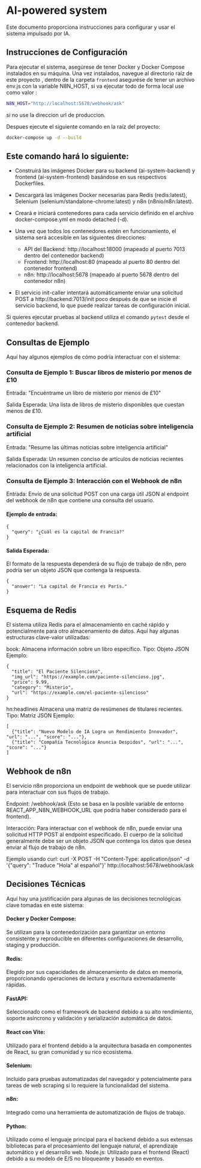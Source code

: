 # AI-powered system

Este documento proporciona instrucciones para configurar y usar el sistema impulsado por IA.

## Instrucciones de Configuración

Para ejecutar el sistema, asegúrese de tener Docker y Docker Compose instalados en su máquina. Una vez instalados, navegue al directorio raíz de este proyecto , dentro de la carpeta `frontend` asegurése de tener un archivo env.js con la variable N8N_HOST, si va ejecutar todo de forma local use como valor :

```bash
N8N_HOST="http://localhost:5678/webhook/ask"
```

si no use la direccion url de produccion.

Despues ejecute el siguiente comando en la raíz del proyecto:

```bash
docker-compose up -d --build
```

## Este comando hará lo siguiente:

- Construirá las imágenes Docker para su backend (ai-system-backend) y frontend (ai-system-frontend) basándose en sus respectivos Dockerfiles.

- Descargará las imágenes Docker necesarias para Redis (redis:latest), Selenium (selenium/standalone-chrome:latest) y n8n (n8nio/n8n:latest).

- Creará e iniciará contenedores para cada servicio definido en el archivo docker-compose.yml en modo detached (-d).

- Una vez que todos los contenedores estén en funcionamiento, el sistema será accesible en las siguientes direcciones:

  - API del Backend: http://localhost:18000 (mapeado al puerto 7013 dentro del contenedor backend)
  - Frontend: http://localhost:80 (mapeado al puerto 80 dentro del contenedor frontend)
  - n8n: http://localhost:5678 (mapeado al puerto 5678 dentro del contenedor n8n)

- El servicio init-caller intentará automáticamente enviar una solicitud POST a http://backend:7013/init poco después de que se inicie el servicio backend, lo que puede realizar tareas de configuración inicial.

Si quieres ejecutar pruebas al backend utiliza el comando `pytest` desde el contenedor backend. 

## Consultas de Ejemplo

Aquí hay algunos ejemplos de cómo podría interactuar con el sistema:

### Consulta de Ejemplo 1: Buscar libros de misterio por menos de £10

Entrada: "Encuéntrame un libro de misterio por menos de £10"

Salida Esperada: Una lista de libros de misterio disponibles que cuestan menos de £10.

### Consulta de Ejemplo 2: Resumen de noticias sobre inteligencia artificial

Entrada: "Resume las últimas noticias sobre inteligencia artificial"

Salida Esperada: Un resumen conciso de artículos de noticias recientes relacionados con la inteligencia artificial.

### Consulta de Ejemplo 3: Interacción con el Webhook de n8n

Entrada: Envío de una solicitud POST con una carga útil JSON al endpoint del webhook de n8n que contiene una consulta del usuario.

#### Ejemplo de entrada:

```
{
  "query": "¿Cuál es la capital de Francia?"
}
```

#### Salida Esperada:

El formato de la respuesta dependerá de su flujo de trabajo de n8n, pero podría ser un objeto JSON que contenga la respuesta.

```
{
  "answer": "La capital de Francia es París."
}
```

## Esquema de Redis

El sistema utiliza Redis para el almacenamiento en caché rápido y potencialmente para otro almacenamiento de datos. Aquí hay algunas estructuras clave-valor utilizadas:

book: Almacena información sobre un libro específico.
Tipo: Objeto JSON
Ejemplo:

```
{
  "title": "El Paciente Silencioso",
  "img_url": "https://example.com/paciente-silencioso.jpg",
  "price": 9.99,
  "category": "Misterio",
  "url": "https://example.com/el-paciente-silencioso"
}
```

hn:headlines Almacena una matriz de resúmenes de titulares recientes.
Tipo: Matriz JSON
Ejemplo:

```
[
  {"title": "Nuevo Modelo de IA Logra un Rendimiento Innovador", "url": "...", "score": "..."},
  {"title": "Compañía Tecnológica Anuncia Despidos", "url": "...", "score": "..."}
]
```

## Webhook de n8n

El servicio n8n proporciona un endpoint de webhook que se puede utilizar para interactuar con sus flujos de trabajo.

Endpoint: /webhook/ask (Esto se basa en la posible variable de entorno REACT_APP_N8N_WEBHOOK_URL que podría haber considerado para el frontend).

Interacción: Para interactuar con el webhook de n8n, puede enviar una solicitud HTTP POST al endpoint especificado. El cuerpo de la solicitud generalmente debe ser un objeto JSON que contenga los datos que desea enviar al flujo de trabajo de n8n.

Ejemplo usando curl:
curl -X POST -H "Content-Type: application/json" -d '{"query": "Traduce \"Hola\" al español"}' http://localhost:5678/webhook/ask

## Decisiones Técnicas

Aquí hay una justificación para algunas de las decisiones tecnológicas clave tomadas en este sistema:

#### Docker y Docker Compose:

Se utilizan para la contenedorización para garantizar un entorno consistente y reproducible en diferentes configuraciones de desarrollo, staging y producción.

#### Redis:

Elegido por sus capacidades de almacenamiento de datos en memoria, proporcionando operaciones de lectura y escritura extremadamente rápidas.

#### FastAPI:

Seleccionado como el framework de backend debido a su alto rendimiento, soporte asíncrono y validación y serialización automática de datos.

#### React con Vite:

Utilizado para el frontend debido a la arquitectura basada en componentes de React, su gran comunidad y su rico ecosistema.

#### Selenium:

Incluido para pruebas automatizadas del navegador y potencialmente para tareas de web scraping si lo requiere la funcionalidad del sistema.

#### n8n:

Integrado como una herramienta de automatización de flujos de trabajo.

#### Python:

Utilizado como el lenguaje principal para el backend debido a sus extensas bibliotecas para el procesamiento del lenguaje natural, el aprendizaje automático y el desarrollo web.
Node.js: Utilizado para el frontend (React) debido a su modelo de E/S no bloqueante y basado en eventos.
